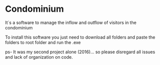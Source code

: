 # Condominium
It´s a software to manage the inflow and outflow of visitors in the condominium

To install this software you just need to download all folders and paste the folders to root folder and run the .exe

ps- It was my second project alone (2016)... so please disregard all issues and lack of organization on code.
